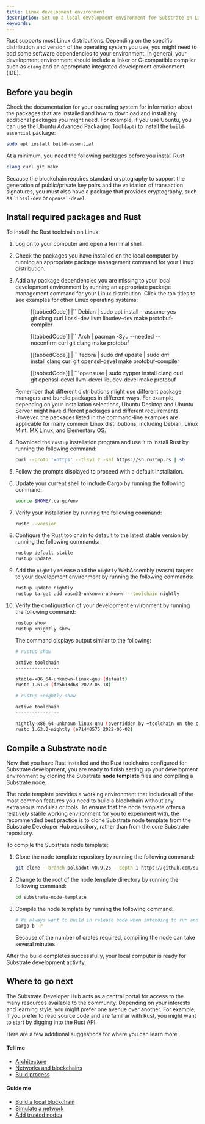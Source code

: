 ```yaml
---
title: Linux development environment
description: Set up a local development environment for Substrate on Linux.
keywords:
---
```


Rust supports most Linux distributions.
Depending on the specific distribution and version of the operating system you use, you might need to add some software dependencies to your environment.
In general, your development environment should include a linker or C-compatible compiler such as `clang` and an appropriate integrated development environment (IDE).

## Before you begin

Check the documentation for your operating system for information about the packages that are installed and how to download and install any additional packages you might need.
For example, if you use Ubuntu, you can use the Ubuntu Advanced Packaging Tool (`apt`) to install the `build-essential` package:

```bash
sudo apt install build-essential
```

At a minimum, you need the following packages before you install Rust:

```bash
clang curl git make
```

Because the blockchain requires standard cryptography to support the generation of public/private key pairs and the validation of transaction signatures, you must also have a package that provides cryptography, such as `libssl-dev` or `openssl-devel`.

## Install required packages and Rust

To install the Rust toolchain on Linux:

1. Log on to your computer and open a terminal shell.

1. Check the packages you have installed on the local computer by running an appropriate package management command for your Linux distribution.

1. Add any package dependencies you are missing to your local development environment by running an appropriate package management command for your Linux distribution.
   Click the tab titles to see examples for other Linux operating systems:

   <figure class='tabbed'>

   [[tabbedCode]]
   |```Debian
   | sudo apt install --assume-yes git clang curl libssl-dev llvm libudev-dev make protobuf-compiler

   [[tabbedCode]]
   |```Arch
   | pacman -Syu --needed --noconfirm curl git clang make protobuf

   [[tabbedCode]]
   | ```fedora
   | sudo dnf update
   | sudo dnf install clang curl git openssl-devel make protobuf-compiler

   [[tabbedCode]]
   | ```opensuse
   | sudo zypper install clang curl git openssl-devel llvm-devel libudev-devel make protobuf

   </figure>

   Remember that different distributions might use different package managers and bundle packages in different ways.
   For example, depending on your installation selections, Ubuntu Desktop and Ubuntu Server might have different packages and different requirements.
   However, the packages listed in the command-line examples are applicable for many common Linux distributions, including Debian, Linux Mint, MX Linux, and Elementary OS.

1. Download the `rustup` installation program and use it to install Rust by running the following command:

   ```bash
   curl --proto '=https' --tlsv1.2 -sSf https://sh.rustup.rs | sh
   ```

1. Follow the prompts displayed to proceed with a default installation.

1. Update your current shell to include Cargo by running the following command:

   ```bash
   source $HOME/.cargo/env
   ```

1. Verify your installation by running the following command:

   ```bash
   rustc --version
   ```

1. Configure the Rust toolchain to default to the latest stable version by running the following commands:

   ```bash
   rustup default stable
   rustup update
   ```

1. Add the `nightly` release and the `nightly` WebAssembly (wasm) targets to your development environment by running the following commands:

   ```bash
   rustup update nightly
   rustup target add wasm32-unknown-unknown --toolchain nightly
   ```

1. Verify the configuration of your development environment by running the following command:

   ```bash
   rustup show
   rustup +nightly show
   ```

   The command displays output similar to the following:

   ```bash
   # rustup show

   active toolchain
   ----------------

   stable-x86_64-unknown-linux-gnu (default)
   rustc 1.61.0 (fe5b13d68 2022-05-18)

   # rustup +nightly show

   active toolchain
   ----------------

   nightly-x86_64-unknown-linux-gnu (overridden by +toolchain on the command line)
   rustc 1.63.0-nightly (e71440575 2022-06-02)
   ```

## Compile a Substrate node

Now that you have Rust installed and the Rust toolchains configured for Substrate development, you are ready to finish setting up your development environment by cloning the Substrate **node template** files and compiling a Substrate node.

The node template provides a working environment that includes all of the most common features you need to build a blockchain without any extraneous modules or tools.
To ensure that the node template offers a relatively stable working environment for you to experiment with, the recommended best practice is to clone Substrate node template from the Substrate Developer Hub repository, rather than from the core Substrate repository.

To compile the Substrate node template:

1. Clone the node template repository by running the following command:

   ```bash
   git clone --branch polkadot-v0.9.26 --depth 1 https://github.com/substrate-developer-hub/substrate-node-template
   ```

1. Change to the root of the node template directory by running the following command:

   ```bash
   cd substrate-node-template
   ```

1. Compile the node template by running the following command:

   ```bash
   # We always want to build in release mode when intending to run and/or test any node
   cargo b -r
   ```

   Because of the number of crates required, compiling the node can take several minutes.

After the build completes successfully, your local computer is ready for Substrate development activity.

## Where to go next

The Substrate Developer Hub acts as a central portal for access to the many resources available to the community.
Depending on your interests and learning style, you might prefer one avenue over another.
For example, if you prefer to read source code and are familiar with Rust, you might want to start by digging into the [Rust API](https://paritytech.github.io/substrate/master).

<!-- TODO NAV.YAML -->
<!-- add these back -->
<!--If you are new to Substrate and the Substrate ecosystem, you might want broader exposure to what resources are available and where to find them by checking out [Explore](/main-docs/explore/).-->

Here are a few additional suggestions for where you can learn more.

#### Tell me

- [Architecture](/main-docs/fundamentals/architecture/)
- [Networks and blockchains](/main-docs/fundamentals/node-and-network-types/)
- [Build process](/main-docs/build/build-process)

#### Guide me

- [Build a local blockchain](/tutorials/get-started/build-local-blockchain/)
- [Simulate a network](/tutorials/get-started/simulate-network/)
- [Add trusted nodes](/tutorials/get-started/trusted-network/)
